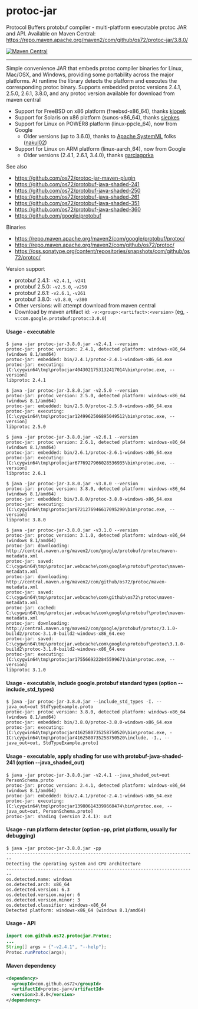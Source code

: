 protoc-jar
==========

Protocol Buffers protobuf compiler - multi-platform executable protoc JAR and API.
Available on Maven Central: https://repo.maven.apache.org/maven2/com/github/os72/protoc-jar/3.8.0/

[![Maven Central](https://img.shields.io/badge/maven%20central-3.8.0-brightgreen.svg)](http://search.maven.org/#artifactdetails|com.github.os72|protoc-jar|3.8.0|)

---

Simple convenience JAR that embeds protoc compiler binaries for Linux, Mac/OSX, and Windows, providing some portability across the major platforms. At runtime the library detects the platform and executes the corresponding protoc binary.
Supports embedded protoc versions 2.4.1, 2.5.0, 2.6.1, 3.8.0, and any protoc version available for download from maven central

* Support for FreeBSD on x86 platform (freebsd-x86_64), thanks [kjopek](https://github.com/kjopek)
* Support for Solaris on x86 platform (sunos-x86_64), thanks [siepkes](https://github.com/siepkes)
* Support for Linux on POWER8 platform (linux-ppcle_64), now from Google
  * Older versions (up to 3.6.0), thanks to [Apache SystemML](https://github.com/apache/systemml) folks ([nakul02](https://github.com/nakul02))
* Support for Linux on ARM platform (linux-aarch_64), now from Google
  * Older versions (2.4.1, 2.6.1, 3.4.0), thanks [garciagorka](https://github.com/garciagorka)

See also
* https://github.com/os72/protoc-jar-maven-plugin
* https://github.com/os72/protobuf-java-shaded-241
* https://github.com/os72/protobuf-java-shaded-250
* https://github.com/os72/protobuf-java-shaded-261
* https://github.com/os72/protobuf-java-shaded-351
* https://github.com/os72/protobuf-java-shaded-360
* https://github.com/google/protobuf

Binaries
* https://repo.maven.apache.org/maven2/com/google/protobuf/protoc/
* https://repo.maven.apache.org/maven2/com/github/os72/protoc/
* https://oss.sonatype.org/content/repositories/snapshots/com/github/os72/protoc/

Version support
* protobuf 2.4.1: `-v2.4.1`, `-v241`
* protobuf 2.5.0: `-v2.5.0`, `-v250`
* protobuf 2.6.1: `-v2.6.1`, `-v261`
* protobuf 3.8.0: `-v3.8.0`, `-v380`
* Other versions: will attempt download from maven central
* Download by maven artifact id: `-v:<group>:<artifact>:<version>` (eg, `-v:com.google.protobuf:protoc:3.0.0`)

#### Usage - executable
```
$ java -jar protoc-jar-3.8.0.jar -v2.4.1 --version
protoc-jar: protoc version: 2.4.1, detected platform: windows-x86_64 (windows 8.1/amd64)
protoc-jar: embedded: bin/2.4.1/protoc-2.4.1-windows-x86_64.exe
protoc-jar: executing: [C:\cygwin64\tmp\protocjar4043021753132417014\bin\protoc.exe, --version]
libprotoc 2.4.1

$ java -jar protoc-jar-3.8.0.jar -v2.5.0 --version
protoc-jar: protoc version: 2.5.0, detected platform: windows-x86_64 (windows 8.1/amd64)
protoc-jar: embedded: bin/2.5.0/protoc-2.5.0-windows-x86_64.exe
protoc-jar: executing: [C:\cygwin64\tmp\protocjar1249962506895049512\bin\protoc.exe, --version]
libprotoc 2.5.0

$ java -jar protoc-jar-3.8.0.jar -v2.6.1 --version
protoc-jar: protoc version: 2.6.1, detected platform: windows-x86_64 (windows 8.1/amd64)
protoc-jar: embedded: bin/2.6.1/protoc-2.6.1-windows-x86_64.exe
protoc-jar: executing: [C:\cygwin64\tmp\protocjar6776927966028536935\bin\protoc.exe, --version]
libprotoc 2.6.1

$ java -jar protoc-jar-3.8.0.jar -v3.8.0 --version
protoc-jar: protoc version: 3.8.0, detected platform: windows-x86_64 (windows 8.1/amd64)
protoc-jar: embedded: bin/3.8.0/protoc-3.8.0-windows-x86_64.exe
protoc-jar: executing: [C:\cygwin64\tmp\protocjar6721276946617095290\bin\protoc.exe, --version]
libprotoc 3.8.0

$ java -jar protoc-jar-3.8.0.jar -v3.1.0 --version
protoc-jar: protoc version: 3.1.0, detected platform: windows-x86_64 (windows 8.1/amd64)
protoc-jar: downloading: http://central.maven.org/maven2/com/google/protobuf/protoc/maven-metadata.xml
protoc-jar: saved: C:\cygwin64\tmp\protocjar.webcache\com\google\protobuf\protoc\maven-metadata.xml
protoc-jar: downloading: http://central.maven.org/maven2/com/github/os72/protoc/maven-metadata.xml
protoc-jar: saved: C:\cygwin64\tmp\protocjar.webcache\com\github\os72\protoc\maven-metadata.xml
protoc-jar: cached: C:\cygwin64\tmp\protocjar.webcache\com\google\protobuf\protoc\maven-metadata.xml
protoc-jar: downloading: http://central.maven.org/maven2/com/google/protobuf/protoc/3.1.0-build2/protoc-3.1.0-build2-windows-x86_64.exe
protoc-jar: saved: C:\cygwin64\tmp\protocjar.webcache\com\google\protobuf\protoc\3.1.0-build2\protoc-3.1.0-build2-windows-x86_64.exe
protoc-jar: executing: [C:\cygwin64\tmp\protocjar1755669222845599671\bin\protoc.exe, --version]
libprotoc 3.1.0
```

#### Usage - executable, include google.protobuf standard types (option --include_std_types)
```
$ java -jar protoc-jar-3.8.0.jar --include_std_types -I. --java_out=out StdTypeExample.proto
protoc-jar: protoc version: 3.8.0, detected platform: windows-x86_64 (windows 8.1/amd64)
protoc-jar: embedded: bin/3.8.0/protoc-3.8.0-windows-x86_64.exe
protoc-jar: executing: [C:\cygwin64\tmp\protocjar4162580735258750520\bin\protoc.exe, -IC:\cygwin64\tmp\protocjar4162580735258750520\include, -I., --java_out=out, StdTypeExample.proto]
```

#### Usage - executable, apply shading for use with protobuf-java-shaded-241 (option --java_shaded_out)
```
$ java -jar protoc-jar-3.8.0.jar -v2.4.1 --java_shaded_out=out PersonSchema.proto
protoc-jar: protoc version: 2.4.1, detected platform: windows-x86_64 (windows 8.1/amd64)
protoc-jar: embedded: bin/2.4.1/protoc-2.4.1-windows-x86_64.exe
protoc-jar: executing: [C:\cygwin64\tmp\protocjar139806143399660474\bin\protoc.exe, --java_out=out, PersonSchema.proto]
protoc-jar: shading (version 2.4.1): out
```

#### Usage - run platform detector (option -pp, print platform, usually for debugging)
```
$ java -jar protoc-jar-3.8.0.jar -pp
------------------------------------------------------------------------
Detecting the operating system and CPU architecture
------------------------------------------------------------------------
os.detected.name: windows
os.detected.arch: x86_64
os.detected.version: 6.3
os.detected.version.major: 6
os.detected.version.minor: 3
os.detected.classifier: windows-x86_64
Detected platform: windows-x86_64 (windows 8.1/amd64)
```

#### Usage - API
```java
import com.github.os72.protocjar.Protoc;
...
String[] args = {"-v2.4.1", "--help"};
Protoc.runProtoc(args);
```

#### Maven dependency

```xml
<dependency>
  <groupId>com.github.os72</groupId>
  <artifactId>protoc-jar</artifactId>
  <version>3.8.0</version>
</dependency>
```
